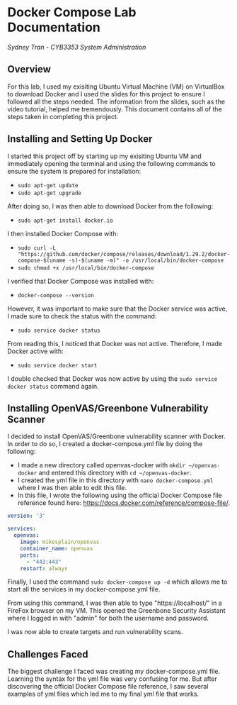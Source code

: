 # Docker Compose Lab Documentation
*Sydney Tran - CYB3353 System Administration*

## Overview
For this lab, I used my exisiting Ubuntu Virtual Machine (VM) on VirtualBox to download Docker and I used the slides for this project to ensure I followed all the steps needed. The information from the slides, such as the video tutorial, helped me tremendously. This document contains all of the steps taken in completing this project. 

## Installing and Setting Up Docker

I started this project off by starting up my exisiting Ubuntu VM and immediately opening the terminal and using the following commands to ensure the system is prepared for installation:
- `sudo apt-get update`
- `sudo apt-get upgrade`

After doing so, I was then able to download Docker from the following: 
- `sudo apt-get install docker.io`

I then installed Docker Compose with:
- `sudo curl -L "https://github.com/docker/compose/releases/download/1.29.2/docker-compose-$(uname -s)-$(uname -m)" -o /usr/local/bin/docker-compose`
- `sudo chmod +x /usr/local/bin/docker-compose` 

I verified that Docker Compose was installed with:
- `docker-compose --version`

However, it was important to make sure that the Docker service was active, I made sure to check the status with the command:
- `sudo service docker status`

From reading this, I noticed that Docker was not active. Therefore, I made Docker active with: 
- `sudo service docker start`

I double checked that Docker was now active by using the `sudo service docker status` command again.  

## Installing OpenVAS/Greenbone Vulnerability Scanner 

I decided to install OpenVAS/Greenbone vulnerability scanner with Docker. In order to do so, I created a docker-compose.yml file by doing the following:
- I made a new directory called openvas-docker with `mkdir ~/openvas-docker` and entered this directory with `cd ~/openvas-docker`.
- I created the yml file in this directory with `nano docker-compose.yml` where I was then able to edit this file. 
- In this file, I wrote the following using the official Docker Compose file reference found here: https://docs.docker.com/reference/compose-file/.
```yaml
version: '3'

services:
  openvas:
    image: mikesplain/openvas
    container_name: openvas
    ports:
      - "443:443" 
    restart: always
```
Finally, I used the command `sudo docker-compose up -d` which allows me to start all the services in my docker-compose.yml file. 

From using this command, I was then able to type "https://localhost/" in a FireFox browser on my VM. This opened the Greenbone Security Assistant where I logged in with "admin" for both the username and password. 

I was now able to create targets and run vulnerability scans. 

## Challenges Faced
The biggest challenge I faced was creating my docker-compose.yml file. Learning the syntax for the yml file was very confusing for me. But after discovering the official Docker Compose file reference, I saw several examples of yml files which led me to my final yml file that works. 